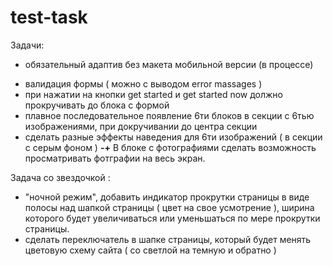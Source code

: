 # test-task
Задачи:
- обязательный адаптив без макета мобильной версии (в процессе)
+ валидация формы ( можно с выводом error massages )
+ при нажатии на кнопки get started и get started now должно прокручивать до блока с формой
+ плавное последовательное появление 6ти блоков в секции с 6тью изображениями, при докручивании до центра секции
+ сделать разные эффекты наведения для 6ти изображений ( в секции с серым фоном )
<b>-+</b>  В блоке с фотографиями сделать возможность просматривать фотграфии на весь экран.

Задача со звездочкой :
+ "ночной режим", добавить индикатор прокрутки страницы в виде полосы над шапкой страницы ( цвет на свое усмотрение ), ширина которого будет увеличиваться или уменьшаться по мере прокрутки страницы.
+ сделать переключатель в шапке страницы, который будет менять цветовую схему сайта ( со светлой на темную и обратно )
